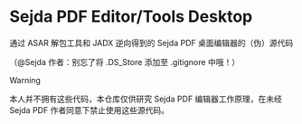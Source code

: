 # Sejda PDF Editor/Tools Desktop

通过 ASAR 解包工具和 JADX 逆向得到的 Sejda PDF 桌面编辑器的（伪）源代码

（@Sejda 作者：别忘了将 .DS_Store 添加至 .gitignore 中哦！）

> [!WARNING]
> 
> 本人并不拥有这些代码，本仓库仅供研究 Sejda PDF 编辑器工作原理，在未经 Sejda PDF 作者同意下禁止使用这些源代码。
